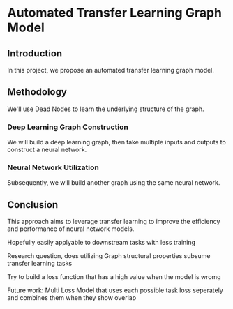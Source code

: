 # Automated Transfer Learning Graph Model

## Introduction
In this project, we propose an automated transfer learning graph model.

## Methodology

We'll use Dead Nodes to learn the underlying structure of the graph.




### Deep Learning Graph Construction
We will build a deep learning graph, then take multiple inputs and outputs to construct a neural network.

### Neural Network Utilization
Subsequently, we will build another graph using the same neural network.

## Conclusion
This approach aims to leverage transfer learning to improve the efficiency and performance of neural network models.





Hopefully easily applyable to downstream tasks with less training

Research question, does utilizing Graph structural properties subsume transfer learning tasks





Try to build a loss function that has a high value when the model is wromg



Future work: Multi Loss Model that uses each possible task loss seperately and combines them when they show overlap